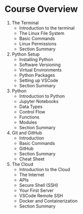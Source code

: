 # Course Overview

1. The Terminal
    - Introduction to the terminal
    - The Linux File System
    - Basic Commands
    - Linux Permissions
    - Section Summary
2. Python Setup
    - Installing Python
    - Software Versioning
    - Virtual Environments
    - Python Packages
    - Setting up VSCode
    - Section Summary
3. Python
    - Introduction to Python
    - Jupyter Notebooks
    - Data Types
    - Control Flow
    - Functions
    - Modules
    - Section Summary
4. Git and GitHub
    - Introduction
    - Basic Commands
    - GitHub
    - Section Summary
    - Cheat Sheet
5. The Cloud
    - Introduction to the Cloud
    - The Internet
    - APIs
    - Secure Shell (SSH)
    - Your First Server
    - VSCode Remote SSH
    - Docker and Containerization
    - Section Summary
